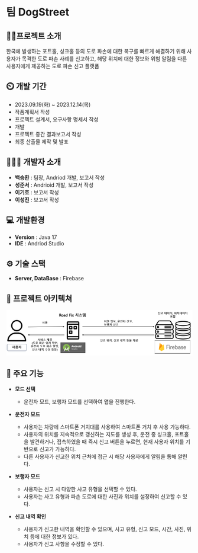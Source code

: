 # 팀 DogStreet

## 👨‍🏫프로젝트 소개
한국에 발생하는 포트홀, 싱크홀 등의 도로 파손에 대한 복구를 빠르게 해결하기 위해 사용자가 목격한 도로 파손 사례를 신고하고, 해당 위치에 대한 정보와 위험 알림을 다른 사용자에게 제공하는 도로 파손 신고 플랫폼

## ⏲️ 개발 기간 
- 2023.09.19(화) ~ 2023.12.14(목)
- 작품계획서 작성
- 프로젝트 설계서, 요구사항 명세서 작성
- 개발
- 프로젝트 중간 결과보고서 작성
- 최종 산출물 제작 및 발표 
  
## 🧑‍🤝‍🧑 개발자 소개 
- **백승환** : 팀장, Andriod 개발, 보고서 작성
- **성준서** : Andrioid 개발, 보고서 작성
- **이기호** : 보고서 작성
- **이성진** : 보고서 작성

## 💻 개발환경
- **Version** : Java 17
- **IDE** : Andriod Studio

## ⚙️ 기술 스택 
- **Server, DataBase** : Firebase

## 📝 프로젝트 아키텍쳐
![프로젝트 시스템 아키텍쳐](https://github.com/Baekbanjang/DogStreet/blob/main/Roadfix_system_architecture.png)

## 📌 주요 기능
- **모드 선택**
  - 운전자 모드, 보행자 모드를 선택하여 앱을 진행한다.
  
- **운전자 모드**
  - 사용자는 차량에 스마트폰 거치대를 사용하여 스마트폰 거치 후 사용 가능하다.
  - 사용자의 위치를 지속적으로 갱신하는 지도를 생성 후, 운전 중 싱크홀, 포트홀을 발견하거나, 접촉하였을 때
    즉시 신고 버튼을 누르면, 현재 사용자 위치를 기반으로 신고가 가능하다.
  - 다른 사용자가 신고한 위치 근처에 접근 시 해당 사용자에게 알림을 통해 알린다.

- **보행자 모드**
  - 사용자는 신고 시 다양한 사고 유형을 선택할 수 있다.
  - 사용자는 사고 유형과 파손 도로에 대한 사진과 위치를 설정하여 신고할 수 있다.

- **신고 내역 확인**
  - 사용자가 신고한 내역을 확인할 수 있으며, 사고 유형, 신고 모드, 시간, 사진, 위치 등에 대한 정보가 있다.
  - 사용자가 신고 사항을 수정할 수 있다.
